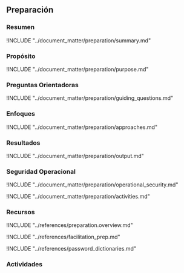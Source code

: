 ## Preparación

### Resumen
!INCLUDE "../document_matter/preparation/summary.md"

### Propósito
!INCLUDE "../document_matter/preparation/purpose.md"

### Preguntas Orientadoras
!INCLUDE "../document_matter/preparation/guiding_questions.md"

### Enfoques
!INCLUDE "../document_matter/preparation/approaches.md"

### Resultados
!INCLUDE "../document_matter/preparation/output.md"

### Seguridad Operacional
!INCLUDE "../document_matter/preparation/operational_security.md"


!INCLUDE "../document_matter/preparation/activities.md"

### Recursos
<div class="greybox">
!INCLUDE "../references/preparation.overview.md"

!INCLUDE "../references/facilitation_prep.md"

!INCLUDE "../references/password_dictionaries.md"
</div>

### Actividades
